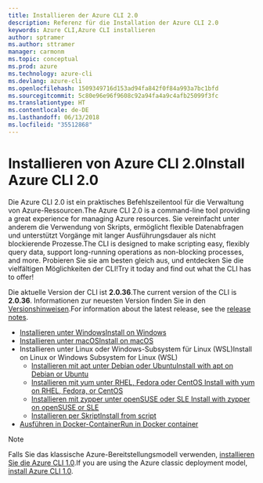 ```yaml
---
title: Installieren der Azure CLI 2.0
description: Referenz für die Installation der Azure CLI 2.0
keywords: Azure CLI,Azure CLI installieren
author: sptramer
ms.author: sttramer
manager: carmonm
ms.topic: conceptual
ms.prod: azure
ms.technology: azure-cli
ms.devlang: azure-cli
ms.openlocfilehash: 1509349716d153ad94fa842f0f84a993a7bc1bfd
ms.sourcegitcommit: 5c80e96e96f9608c92a94fa4a9c4afb25099f3fc
ms.translationtype: HT
ms.contentlocale: de-DE
ms.lasthandoff: 06/13/2018
ms.locfileid: "35512868"
---
```

# <a name="install-azure-cli-20"></a><span data-ttu-id="59325-104">Installieren von Azure CLI 2.0</span><span class="sxs-lookup"><span data-stu-id="59325-104">Install Azure CLI 2.0</span></span>

<span data-ttu-id="59325-105">Die Azure CLI 2.0 ist ein praktisches Befehlszeilentool für die Verwaltung von Azure-Ressourcen.</span><span class="sxs-lookup"><span data-stu-id="59325-105">The Azure CLI 2.0 is a command-line tool providing a great experience for managing Azure resources.</span></span> <span data-ttu-id="59325-106">Sie vereinfacht unter anderem die Verwendung von Skripts, ermöglicht flexible Datenabfragen und unterstützt Vorgänge mit langer Ausführungsdauer als nicht blockierende Prozesse.</span><span class="sxs-lookup"><span data-stu-id="59325-106">The CLI is designed to make scripting easy, flexibly query data, support long-running operations as non-blocking processes, and more.</span></span> <span data-ttu-id="59325-107">Probieren Sie sie am besten gleich aus, und entdecken Sie die vielfältigen Möglichkeiten der CLI!</span><span class="sxs-lookup"><span data-stu-id="59325-107">Try it today and find out what the CLI has to offer!</span></span>

<span data-ttu-id="59325-108">Die aktuelle Version der CLI ist __2.0.36__.</span><span class="sxs-lookup"><span data-stu-id="59325-108">The current version of the CLI is __2.0.36__.</span></span> <span data-ttu-id="59325-109">Informationen zur neuesten Version finden Sie in den [Versionshinweisen](release-notes-azure-cli.md).</span><span class="sxs-lookup"><span data-stu-id="59325-109">For information about the latest release, see the [release notes](release-notes-azure-cli.md).</span></span>

* [<span data-ttu-id="59325-110">Installieren unter Windows</span><span class="sxs-lookup"><span data-stu-id="59325-110">Install on Windows</span></span>](install-azure-cli-windows.md)
* [<span data-ttu-id="59325-111">Installieren unter macOS</span><span class="sxs-lookup"><span data-stu-id="59325-111">Install on macOS</span></span>](install-azure-cli-macos.md)
* <span data-ttu-id="59325-112">Installieren unter Linux oder Windows-Subsystem für Linux (WSL)</span><span class="sxs-lookup"><span data-stu-id="59325-112">Install on Linux or Windows Subsystem for Linux (WSL)</span></span>
  * [<span data-ttu-id="59325-113">Installieren mit apt unter Debian oder Ubuntu</span><span class="sxs-lookup"><span data-stu-id="59325-113">Install with apt on Debian or Ubuntu</span></span>](install-azure-cli-apt.md)
  * [<span data-ttu-id="59325-114">Installieren mit yum unter RHEL, Fedora oder CentOS </span><span class="sxs-lookup"><span data-stu-id="59325-114">Install with yum on RHEL, Fedora, or CentOS </span></span>](install-azure-cli-yum.md)
  * [<span data-ttu-id="59325-115">Installieren mit zypper unter openSUSE oder SLE </span><span class="sxs-lookup"><span data-stu-id="59325-115">Install with zypper on openSUSE or SLE </span></span>](install-azure-cli-zypper.md)
  * [<span data-ttu-id="59325-116">Installieren per Skript</span><span class="sxs-lookup"><span data-stu-id="59325-116">Install from script</span></span>](install-azure-cli-linux.md)
* [<span data-ttu-id="59325-117">Ausführen in Docker-Container</span><span class="sxs-lookup"><span data-stu-id="59325-117">Run in Docker container</span></span>](run-azure-cli-docker.md)

> [!NOTE]
> <span data-ttu-id="59325-118">Falls Sie das klassische Azure-Bereitstellungsmodell verwenden, [installieren Sie die Azure CLI 1.0](install-cli-version-1.0.md).</span><span class="sxs-lookup"><span data-stu-id="59325-118">If you are using the Azure classic deployment model, [install Azure CLI 1.0](install-cli-version-1.0.md).</span></span>

